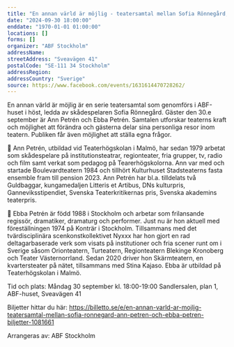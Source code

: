 ```yaml
---
title: "En annan värld är möjlig - teatersamtal mellan Sofia Rönnegård, Ann Petrén och Ebba Petrén"
date: "2024-09-30 18:00:00"
enddate: "1970-01-01 01:00:00"
locations: []
forms: []
organizer: "ABF Stockholm"
addressName: 
streetAddress: "Sveavägen 41"
postalCode: "SE-111 34 Stockholm"
addressRegion:
addressCountry: "Sverige"
source: https://www.facebook.com/events/1631614470728262/
---
```

En annan värld är möjlig är en serie teatersamtal som genomförs i ABF-huset i höst, ledda av skådespelaren Sofia Rönnegård. Gäster den 30.e september är Ann Petrén och Ebba Petrén. Samtalen utforskar teaterns kraft och möjlighet att förändra och gästerna delar sina personliga resor inom teatern. Publiken får även möjlighet att ställa egna frågor.

📌 Ann Petrén, utbildad vid Teaterhögskolan i Malmö, har sedan 1979 arbetat som skådespelare på institutionsteatrar, regionteater, fria grupper, tv, radio och film samt verkat som pedagog på Tearerhögskolorna. Ann var med och startade Boulevardteatern 1984 och tillhört Kulturhuset Stadsteaterns fasta ensemble fram till pension 2023. Ann Petrén har bl.a. tilldelats två Guldbaggar, kungamedaljen Litteris et Artibus, DNs kulturpris, Ganneviksstipendiet, Svenska Teaterkritikernas pris, Svenska akademins teaterpris.

📌 Ebba Petrén är född 1988 i Stockholm och arbetar som frilansande regissör, dramatiker, dramaturg och performer. Just nu är hon aktuell med föreställningen 1974 på Konträr i Stockholm. Tillsammans med det tvärdisciplinära scenkonstkollektivet Nyxxx har hon gjort en rad deltagarbaserade verk som visats på institutioner och fria scener runt om i Sverige såsom Orionteatern, Turteatern, Regionteatern Blekinge Kronoberg och Teater Västernorrland. Sedan 2020 driver hon Skärmteatern, en kvartersteater på nätet, tillsammans med Stina Kajaso. Ebba är utbildad på Teaterhögskolan i Malmö.

Tid och plats:
Måndag 30 september kl. 18:00-19:00
Sandlersalen, plan 1, ABF-huset, Sveavägen 41

Biljetter hittar du här: https://billetto.se/e/en-annan-varld-ar-mojlig-teatersamtal-mellan-sofia-ronnegard-ann-petren-och-ebba-petren-biljetter-1081661

Arrangeras av: ABF Stockholm
